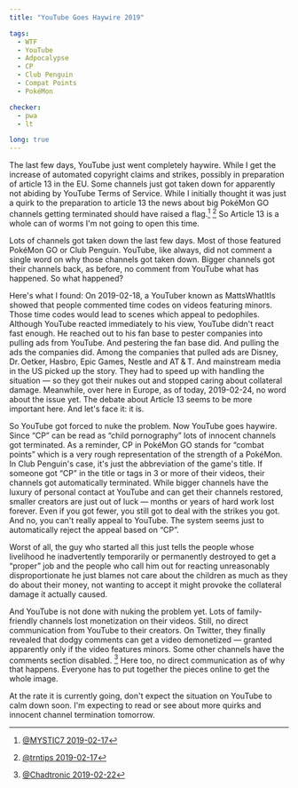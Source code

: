 ```yaml
---
title: "YouTube Goes Haywire 2019"

tags:
  - WTF
  - YouTube
  - Adpocalypse
  - CP
  - Club Penguin
  - Compat Points
  - PokéMon

checker:
  - pwa
  - lt

long: true
---
```

The last few days, YouTube just went completely haywire.
While I get the increase of automated copyright claims and strikes, possibly in preparation of article 13 in the EU.
Some channels just got taken down for apparently not abiding by YouTube Terms of Service.
While I initially thought it was just a quirk to the preparation to article 13 the news about big PokéMon GO channels getting terminated should have raised a flag.[^1] [^2]
So Article 13 is a whole can of worms I'm not going to open this time.

Lots of channels got taken down the last few days.
Most of those featured PokéMon GO or Club Penguin.
YouTube, like always, did not comment a single word on why those channels got taken down.
Bigger channels got their channels back, as before, no comment from YouTube what has happened.
So what happened?

Here's what I found: On 2019-02-18, a YouTuber known as MattsWhatItIs showed that people commented time codes on videos featuring minors.
Those time codes would lead to scenes which appeal to pedophiles.
Although YouTube reacted immediately to his view, YouTube didn't react fast enough.
He reached out to his fan base to pester companies into pulling ads from YouTube.
And pestering the fan base did.
And pulling the ads the companies did.
Among the companies that pulled ads are Disney, Dr.&#x202f;Oetker, Hasbro, Epic Games, Nestle and AT&#x202f;&amp;&#x202f;T.
And mainstream media in the US picked up the story.
They had to speed up with handling the situation — so they got their nukes out and stopped caring about collateral damage.
Meanwhile, over here in Europe, as of today, 2019-02-24, no word about the issue yet.
The debate about Article 13 seems to be more important here.
And let's face it: it is.

So YouTube got forced to nuke the problem.
Now YouTube goes haywire.
Since “CP” can be read as “child pornography” lots of innocent channels got terminated.
As a reminder, CP in PokéMon GO stands for “combat points” which is a very rough representation of the strength of a PokéMon.
In Club Penguin's case, it's just the abbreviation of the game's title.
If someone got “CP” in the title or tags in 3 or more of their videos, their channels got automatically terminated.
While bigger channels have the luxury of personal contact at YouTube and can get their channels restored, smaller creators are just out of luck — months or years of hard work lost forever.
Even if you got fewer, you still got to deal with the strikes you got.
And no, you can't really appeal to YouTube.
The system seems just to automatically reject the appeal based on “CP”.

Worst of all, the guy who started all this just tells the people whose livelihood he inadvertently temporarily or permanently destroyed to get a “proper” job and the people who call him out for reacting unreasonably disproportionate he just blames not care about the children as much as they do about their money, not wanting to accept it might provoke the collateral damage it actually caused.

And YouTube is not done with nuking the problem yet.
Lots of family-friendly channels lost monetization on their videos.
Still, no direct communication from YouTube to their creators.
On Twitter, they finally revealed that dodgy comments can get a video demonetized — granted apparently only if the video features minors.
Some other channels have the comments section disabled. [^3]
Here too, no direct communication as of why that happens.
Everyone has to put together the pieces online to get the whole image.

At the rate it is currently going, don't expect the situation on YouTube to calm down soon.
I'm expecting to read or see about more quirks and innocent channel termination tomorrow.

[^1]: [@MYSTIC7 2019-02-17](https://twitter.com/MYSTIC7/status/1097060550402441216)
[^2]: [@trntips 2019-02-17](https://twitter.com/trnrtips/status/1097169705083723777)
[^3]: [@Chadtronic 2019-02-22](https://twitter.com/Chadtronic/status/1099059198531436547)
